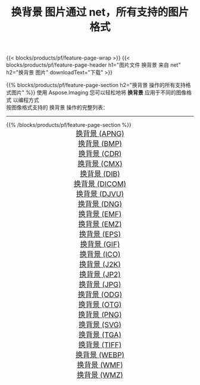 ﻿---
title: 换背景 图片通过 net，所有支持的图片格式 
weight: 3920
url: /zh-hans/net/change-background 
lang: zh-hans
langdirlevel: 2
locales: zh-hans,ja,it,ru,de,es,fr,nl,id,lt,pl,pt,vi,tr,ko,zh-hant,ar,hi,th,sv,cs,uk,he
description: 使用 Aspose.Imaging 你可以轻松地通过 net 获取 换背景 图像
---

{{< blocks/products/pf/feature-page-wrap >}}
{{< blocks/products/pf/feature-page-header h1="图片文件 换背景 来自 net" h2="换背景 图片" downloadText="下载" >}}


{{% blocks/products/pf/feature-page-section  h2="换背景 操作的所有支持格式图片" %}}
使用 Aspose.Imaging 您可以轻松地将 **换背景** 应用于不同的图像格式 以编程方式
<br/>
按图像格式支持的 换背景 操作的完整列表：
<hr/>
{{% /blocks/products/pf/feature-page-section %}}
<div class="container-fluid productfamilypage bg-gray">
    <div class="convertypes bg-gray agp-content section">
        <div class="container">
		<div class="row other-converters" style="gap: 10px;font-size: 19px;text-align:center;">
		    <div class='col-md-2 other-converter remove-lp remove-rp'><a href="/imaging/zh-hans/net/change-background/apng" style="padding:15px;">换背景 (APNG)</a></div><div class='col-md-2 other-converter remove-lp remove-rp'><a href="/imaging/zh-hans/net/change-background/bmp" style="padding:15px;">换背景 (BMP)</a></div><div class='col-md-2 other-converter remove-lp remove-rp'><a href="/imaging/zh-hans/net/change-background/cdr" style="padding:15px;">换背景 (CDR)</a></div><div class='col-md-2 other-converter remove-lp remove-rp'><a href="/imaging/zh-hans/net/change-background/cmx" style="padding:15px;">换背景 (CMX)</a></div><div class='col-md-2 other-converter remove-lp remove-rp'><a href="/imaging/zh-hans/net/change-background/dib" style="padding:15px;">换背景 (DIB)</a></div><div class='col-md-2 other-converter remove-lp remove-rp'><a href="/imaging/zh-hans/net/change-background/dicom" style="padding:15px;">换背景 (DICOM)</a></div><div class='col-md-2 other-converter remove-lp remove-rp'><a href="/imaging/zh-hans/net/change-background/djvu" style="padding:15px;">换背景 (DJVU)</a></div><div class='col-md-2 other-converter remove-lp remove-rp'><a href="/imaging/zh-hans/net/change-background/dng" style="padding:15px;">换背景 (DNG)</a></div><div class='col-md-2 other-converter remove-lp remove-rp'><a href="/imaging/zh-hans/net/change-background/emf" style="padding:15px;">换背景 (EMF)</a></div><div class='col-md-2 other-converter remove-lp remove-rp'><a href="/imaging/zh-hans/net/change-background/emz" style="padding:15px;">换背景 (EMZ)</a></div><div class='col-md-2 other-converter remove-lp remove-rp'><a href="/imaging/zh-hans/net/change-background/eps" style="padding:15px;">换背景 (EPS)</a></div><div class='col-md-2 other-converter remove-lp remove-rp'><a href="/imaging/zh-hans/net/change-background/gif" style="padding:15px;">换背景 (GIF)</a></div><div class='col-md-2 other-converter remove-lp remove-rp'><a href="/imaging/zh-hans/net/change-background/ico" style="padding:15px;">换背景 (ICO)</a></div><div class='col-md-2 other-converter remove-lp remove-rp'><a href="/imaging/zh-hans/net/change-background/j2k" style="padding:15px;">换背景 (J2K)</a></div><div class='col-md-2 other-converter remove-lp remove-rp'><a href="/imaging/zh-hans/net/change-background/jp2" style="padding:15px;">换背景 (JP2)</a></div><div class='col-md-2 other-converter remove-lp remove-rp'><a href="/imaging/zh-hans/net/change-background/jpg" style="padding:15px;">换背景 (JPG)</a></div><div class='col-md-2 other-converter remove-lp remove-rp'><a href="/imaging/zh-hans/net/change-background/odg" style="padding:15px;">换背景 (ODG)</a></div><div class='col-md-2 other-converter remove-lp remove-rp'><a href="/imaging/zh-hans/net/change-background/otg" style="padding:15px;">换背景 (OTG)</a></div><div class='col-md-2 other-converter remove-lp remove-rp'><a href="/imaging/zh-hans/net/change-background/png" style="padding:15px;">换背景 (PNG)</a></div><div class='col-md-2 other-converter remove-lp remove-rp'><a href="/imaging/zh-hans/net/change-background/svg" style="padding:15px;">换背景 (SVG)</a></div><div class='col-md-2 other-converter remove-lp remove-rp'><a href="/imaging/zh-hans/net/change-background/tga" style="padding:15px;">换背景 (TGA)</a></div><div class='col-md-2 other-converter remove-lp remove-rp'><a href="/imaging/zh-hans/net/change-background/tiff" style="padding:15px;">换背景 (TIFF)</a></div><div class='col-md-2 other-converter remove-lp remove-rp'><a href="/imaging/zh-hans/net/change-background/webp" style="padding:15px;">换背景 (WEBP)</a></div><div class='col-md-2 other-converter remove-lp remove-rp'><a href="/imaging/zh-hans/net/change-background/wmf" style="padding:15px;">换背景 (WMF)</a></div><div class='col-md-2 other-converter remove-lp remove-rp'><a href="/imaging/zh-hans/net/change-background/wmz" style="padding:15px;">换背景 (WMZ)</a></div>
                </div>
        </div>
    </div>
</div>
<br/>
